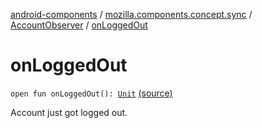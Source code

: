 [android-components](../../index.md) / [mozilla.components.concept.sync](../index.md) / [AccountObserver](index.md) / [onLoggedOut](./on-logged-out.md)

# onLoggedOut

`open fun onLoggedOut(): `[`Unit`](https://kotlinlang.org/api/latest/jvm/stdlib/kotlin/-unit/index.html) [(source)](https://github.com/mozilla-mobile/android-components/blob/master/components/concept/sync/src/main/java/mozilla/components/concept/sync/OAuthAccount.kt#L105)

Account just got logged out.

